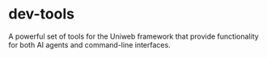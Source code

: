 # dev-tools
A powerful set of tools for the Uniweb framework that provide functionality for both AI agents and command-line interfaces.
